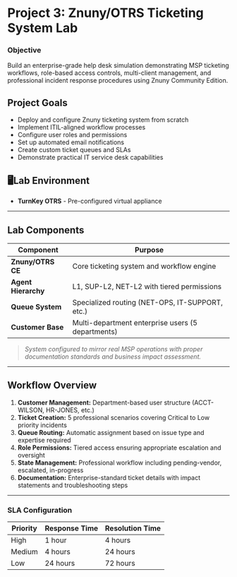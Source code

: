 # **Project 3: Znuny/OTRS Ticketing System Lab**
### Objective  
Build an enterprise-grade help desk simulation demonstrating MSP ticketing workflows, role-based access controls, multi-client management, and professional incident response procedures using Znuny Community Edition.

## Project Goals

- Deploy and configure Znuny ticketing system from scratch
- Implement ITIL-aligned workflow processes
- Configure user roles and permissions
- Set up automated email notifications
- Create custom ticket queues and SLAs
- Demonstrate practical IT service desk capabilities

## 🖥Lab Environment

- **TurnKey OTRS** - Pre-configured virtual appliance

---
## Lab Components  
| Component           | Purpose                                            |
|---------------------|----------------------------------------------------|
| **Znuny/OTRS CE**   | Core ticketing system and workflow engine         |
| **Agent Hierarchy** | L1, SUP-L2, NET-L2 with tiered permissions       |
| **Queue System**    | Specialized routing (NET-OPS, IT-SUPPORT, etc.)   |
| **Customer Base**   | Multi-department enterprise users (5 departments) |

> *System configured to mirror real MSP operations with proper documentation standards and business impact assessment.*

---
## Workflow Overview  
1. **Customer Management:** Department-based user structure (ACCT-WILSON, HR-JONES, etc.)
2. **Ticket Creation:** 5 professional scenarios covering Critical to Low priority incidents  
3. **Queue Routing:** Automatic assignment based on issue type and expertise required
4. **Role Permissions:** Tiered access ensuring appropriate escalation and oversight
5. **State Management:** Professional workflow including pending-vendor, escalated, in-progress
6. **Documentation:** Enterprise-standard ticket details with impact statements and troubleshooting steps

---
### SLA Configuration
| Priority | Response Time | Resolution Time |
|----------|---------------|-----------------|
| High     | 1 hour        | 4 hours         |
| Medium   | 4 hours       | 24 hours        |
| Low      | 24 hours      | 72 hours        |
